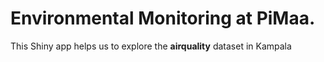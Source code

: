 Environmental Monitoring at PiMaa. 
==================================
This Shiny app helps us to explore the **airquality** dataset in Kampala